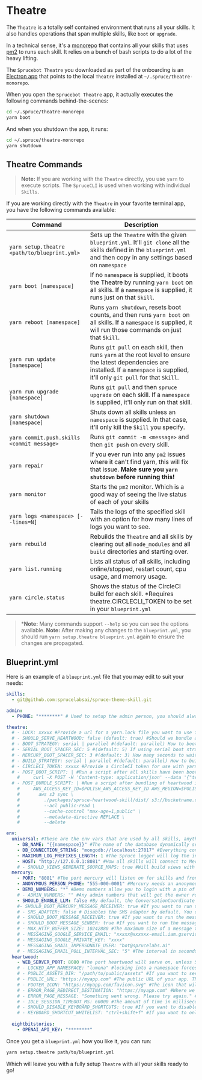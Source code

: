 # Theatre

The `Theatre` is a totally self contained environment that runs all your skills. It also handles operations that span multiple skills, like `boot` or `upgrade`.

In a technical sense, it's a [monorepo](https://en.wikipedia.org/wiki/Monorepo) that contains all your skills that uses [pm2](https://pm2.keymetrics.io) to runs each skill. It relies on a bunch of bash scripts to do a lot of the heavy lifting.

The `Sprucebot Theatre` you downloaded as part of the onboarding is an [Electron app](https://www.electronjs.org) that points to the local `Theatre` installed at `~/.spruce/theatre-monorepo`.

When you open the `Sprucebot Theatre` app, it actually executes the following commands behind-the-scenes:

```bash
cd ~/.spruce/theatre-monorepo 
yarn boot
```

And when you shutdown the app, it runs:

```bash
cd ~/.spruce/theatre-monorepo
yarn shutdown
```

## Theatre Commands

> **Note:** If you are working with the `Theatre` directly, you use `yarn` to execute scripts. The `SpruceCLI` is used when working with individual `Skills`.

If you are working directly with the `Theatre` in your favorite terminal app, you have the following commands available:

| Command | Description |
| --- | --- |
| `yarn setup.theatre <path/to/blueprint.yml>` | Sets up the `Theatre` with the given `blueprint.yml`. It'll `git clone` all the skills defined in the `blueprint.yml` and then copy in any settings based on `namespace` |
| `yarn boot [namespace]` | If no `namespace` is supplied, it boots the Theatre by running `yarn boot` on all skills. If a `namespace` is supplied, it runs just on that `Skill`. |
| `yarn reboot [namespace]` | Runs `yarn shutdown`, resets boot counts, and then runs `yarn boot` on all skills. If a `namespace` is supplied, it will run those commands on just that `Skill`. |
| `yarn run update [namespace]` | Runs `git pull` on each skill, then runs `yarn` at the root level to ensure the latest dependencies are installed. If a `namespace` is supplied, it'll only `git pull` for that `Skill`. |
| `yarn run upgrade [namespace]` | Runs `git pull` and then `spruce upgrade` on each skill. If a `namespace` is supplied, it'll only run on that skill. |
| `yarn shutdown [namespace]` | Shuts down all skills unless an `namespace` is supplied. In that case, it'll only kill the `Skill` you specify. |
| `yarn commit.push.skills <commit message>` | Runs `git commit -m <message>` and then `git push` on every skill. |
| `yarn repair` | If you ever run into any `pm2` issues where it can't find yarn, this will fix that issue. **Make sure you `yarn shutdown` before running this!** |
| `yarn monitor` | Starts the `pm2` monitor. Which is a good way of seeing the live status of each of your skills |
| `yarn logs <namespace> [--lines=N]` | Tails the logs of the specified skill with an option for how many lines of logs you want to see. |
| `yarn rebuild` | Rebuilds the `Theatre` and all skills by clearing out all `node_modules` and all `build` directories and starting over. |
| `yarn list.running` | Lists all status of all skills, including online/stopped, restart count, cpu usage, and memory usage. |
| `yarn circle.status` | Shows the status of the CircleCI build for each skill. *Requires theatre.CIRCLECLI_TOKEN to be set in your `blueprint.yml` |


> ***Note:** Many commands support `--help` so you can see the options available.
> **Note:** After making any changes to the `blueprint.yml`, you should run `yarn setup.theatre blueprint.yml` again to ensure the changes are propagated.

## Blueprint.yml

Here is an example of a `blueprint.yml` file that you may edit to suit your needs:

```yaml
skills:
  - git@github.com:sprucelabsai/spruce-theme-skill.git

admin:
  - PHONE: "********" # Used to setup the admin person, you should always login using this number when developing

theatre:
  # - LOCK: xxxxx #Provide a url for a yarn.lock file you want to use for this theatre
  # - SHOULD_SERVE_HEARTWOOD: false (default: true) #Should we bundle and serve the Heartwood frontend? Not needed if serving from a CDN
  # - BOOT_STRATEGY: serial | parallel #(default: parallel) How to boot the skills. Only use Serial if you're crushing your CPU.
  # - SERIAL_BOOT_SPACER_SEC: 5 #(default: 5) If using serial boot strategy, how many seconds to wait between skill boots
  # - MERCURY_BOOT_SPACER_SEC: 3 #(default: 3) How many seconds to wait after booting mercury before booting the rest of the skills
  # - BUILD_STRATEGY: serial | parallel #(default: parallel) How to build the skills. Only use Serial if you're crushing your CPU.
  # - CIRCLECI_TOKEN: xxxxx #Provide a CircleCI token for use with yarn circle.status
  # - POST_BOOT_SCRIPT: | #Run a script after all skills have been booted. This is an example of how to notify a slack channel that the theatre is booted.
    #     curl -X POST -H 'Content-type: application/json' --data '{"text":"Theatre is booted!"}' $SLACK_WEBHOOK_URL
  # - POST_BUNDLE_SCRIPT: | #Run a script after bundling of heartwood is complete. This is example of how to upload the bundled files to an S3 bucket
    #     AWS_ACCESS_KEY_ID=$POLISH_AWS_ACCESS_KEY_ID AWS_REGION=$POLISH_AWS_REGION AWS_SECRET_ACCESS_KEY=$POLISH_AWS_SECRET_ACCESS_KEY \
    #       aws s3 sync \
    #         ./packages/spruce-heartwood-skill/dist/ s3://bucketname.com/  \
    #         --acl public-read \
    #         --cache-control "max-age=1,public" \
    #         --metadata-directive REPLACE \
    #         --delete

env:
  universal: #These are the env vars that are used by all skills, anything here can be overridden in the skill below
    - DB_NAME: "{{namespace}}" #The name of the database dynamically set based on the namespace of the skill
    - DB_CONNECTION_STRING: "mongodb://localhost:27017" #Everything connects to local mongo by default. If you have creds, you set them in the connection string
    - MAXIMUM_LOG_PREFIXES_LENGTH: 1 #The Spruce logger will log the instantiation path of what's being logged. This is helpful when debugging, but usually a length of 1 is all you need
    - HOST: "http://127.0.0.1:8081" #How all skills will connect to Mercury. Make sure the port matche PORT in the mercury section
    # - SHOULD_VIEWS_GENERATE_SOURCE_MAPS: true #Will build views with source maps, which can be helpful for debugging
  mercury:
    - PORT: "8081" #The port mercury will listen on for skills and front-end clients
    - ANONYMOUS_PERSON_PHONE: "555-000-0001" #Mercury needs an anonymous person to use when a person wishes to remain anonymous.
    - DEMO_NUMBERS: "*" #Demo numbers allow you to login with a pin of all zeros. "*" means all numbers are demo numbers. You can also set this to a comma separated list of numbers.
    # - ADMIN_NUMBERS: "" #Any admin numbers that will get the owner role at the platform level. It'll use the admin.PHONE by default, this will let you override that and set your own.
    - SHOULD_ENABLE_LLM: false #By default, the ConversationCoordinate will not use an LLM to respond. This is only useful if you have SHOULD_BOOT_MERCURY_MESSAGE_RECEIVER=true
    #- SHOULD_BOOT_MERCURY_MESSAGE_RECEIVER: true #If you want to run the message receiver to handle incoming messages (sms). You'll need to configure Twilio or Vonage to support this.
    # - SMS_ADAPTER: false # Disables the SMS adapter by default. You can set this to "twilio" or "vonage" if you want to use one of those adapters. Only relevant if SHOULD_BOOT_MERCURY_MESSAGE_RECEIVER=true or SHOULD_BOOT_MERCURY_MESSAGE_SENDER=true
    # - SHOULD_BOOT_MESSAGE_RECEIVER: true #If you want to run the message receiver to handle incoming messages (sms or email). You'll need to configure Twilio, Vonage, SMTP, or Gmail to support this.
    # - SHOULD_BOOT_MESSAGE_SENDER: true #If you want to run the message sender to handle outgoing messages (sms or email). You'll need to configure Twilio, Vonage, SMTP, or Gmail to support this.
    # - MAX_HTTP_BUFFER_SIZE: 10242880 #The maximum size of a message that can be sent to Mercury. Default is 1MB. For large file uploads, see the Concepts -> File Uploads
    # - MESSAGING_GOOGLE_SERVICE_EMAIL: "xxxxx@xxxxxx-email.iam.gserviceaccount.com"
    # - MESSAGING_GOOGLE_PRIVATE_KEY: "xxxx"
    # - MESSAGING_GMAIL_IMPERSONATE_USER: "bot@sprucelabs.ai"
    # - MESSAGING_EMAIL_POLL_INTERVAL_SEC: "5" #The interval in seconds to poll for new email messages. Default is 5 seconds.
  heartwood:
    - WEB_SERVER_PORT: 8080 #The port heartwood will serve on, unless SHOULD_SERVE_HEARTWOOD is set to false
    # - LOCKED_APP_NAMESPACE: "lumena" #locking into a namespace forces your AppController to load everytime, which makes this theatre a single app theatre
    # - PUBLIC_ASSETS_DIR: "/path/to/public/assets" #If you want to serve your own assets, you can set this to a directory that contains your assets and they will be served from http://localhost:{{WEB_SERVER_PORT}}/assets
    # - PUBLIC_URL: "https://myapp.com" #The public URL of your app. This is used to generate links to the heartwood app. If you are using a CDN, this should be the CDN URL.
    # - FOOTER_ICON: "https://myapp.com/favicon.svg" #The icon that will be used in the footer of Skill Views. This should be a URL to an image.
    # - ERROR_PAGE_REDIRECT_DESTINATION: "https://myapp.com" #Where we'll redirect the user if they hit an error page. Falls back to PUBLIC_URL if not set, or https://spruce.bot
    # - ERROR_PAGE_MESSAGE: "Something went wrong. Please try again." #The message that will be displayed under the raw error message on the error page.
    # - IDLE_SESSION_TIMEOUT_MS: 60000 #The amount of time in milliseconds before a session is considered idle and will be auto logged out. No default.
    # - SHOULD_DISABLE_KEYBOARD_SHORTCUTS: true #If you want to disable keyboard shortcuts in the front-end, though some can't be disabled. Defaults to false.
    # - KEYBOARD_SHORTCUT_WHITELIST: "ctrl+shift+f" #If you want to only allow certain keyboard shortcuts, you can set this to a comma separated list of shortcuts.
    
  eightbitstories:
    - OPENAI_API_KEY: "********"


```


Once you get a `blueprint.yml` how you like it, you can run:

```bash
yarn setup.theatre path/to/blueprint.yml
```

Which will leave you with a fully setup `Theatre` with all your skills ready to go!